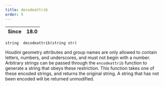 ```yaml
---
title: decodeattrib
order: 5
---
```

| Since | 18.0 |
| --- | --- |

`string  decodeattrib(string str)`

Houdini geometry attributes and group names are only allowed to contain
letters, numbers, and underscores, and must not begin with a number. Arbitrary
strings can be passed through the `encodeattrib` function to generate a string
that obeys these restriction. This function takes one of these encoded
strings, and returns the original string. A string that has not been encoded
will be returned unmodified.
